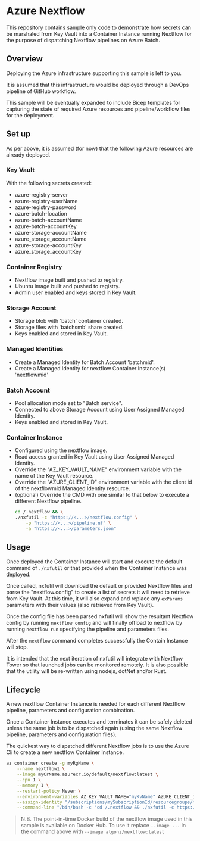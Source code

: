 # Azure Nextflow

This repository contains sample only code to demonstrate how secrets can be marshaled from Key Vault into a Container Instance running Nextflow for the purpose of dispatching Nextflow pipelines on Azure Batch.

## Overview

Deploying the Azure infrastructure supporting this sample is left to you.

It is assumed that this infrastructure would be deployed through a DevOps pipeline of GitHub workflow. 

This sample will be eventually expanded to include Bicep templates for capturing the state of required Azure resources and pipeline/workflow files for the deployment.

## Set up

As per above, it is assumed (for now) that the following Azure resources are already deployed.

### Key Vault

With the following secrets created:

- azure-registry-server
- azure-registry-userName
- azure-registry-password
- azure-batch-location
- azure-batch-accountName
- azure-batch-accountKey
- azure-storage-accountName
- azure_storage_accountName
- azure-storage-accountKey
- azure_storage_accountKey

### Container Registry

- Nextflow image built and pushed to registry.
- Ubuntu image built and pushed to registry.
- Admin user enabled and keys stored in Key Vault.

### Storage Account

- Storage blob with 'batch' container created.
- Storage files with 'batchsmb' share created.
- Keys enabled and stored in Key Vault.

### Managed Identities

- Create a Managed Identity for Batch Account 'batchmid'.
- Create a Managed Identity for nextflow Container Instance(s) 'nextflowmid'

### Batch Account

- Pool allocation mode set to "Batch service".
- Connected to above Storage Account using User Assigned Managed Identity.
- Keys enabled and stored in Key Vault.

### Container Instance

- Configured using the nextflow image.
- Read access granted in Key Vault using User Assigned Managed Identity.
- Override the "AZ_KEY_VAULT_NAME" environment variable with the name of the Key Vault resource.
- Override the "AZURE_CLIENT_ID" environment variable with the client id of the nextflowmid Managed Identity resource.
- (optional) Override the CMD with one similar to that below to execute a different Nextflow pipeline.
    ``` bash
    cd /.nextflow && \
    ./nxfutil -c "https://<...>/nextflow.config" \
        -p "https://<...>/pipeline.nf" \
        -a "https://<...>/parameters.json"
    ``` 

## Usage

Once deployed the Container Instance will start and execute the default command of `./nxfutil` or that provided when the Container Instance was deployed.

Once called, nxfutil will download the default or provided Nextflow files and parse the "nextflow.config" to create a list of secrets it will need to retrieve from Key Vault. At this time, it will also expand and replace any `exParams` parameters with their values (also retrieved from Key Vault).

Once the config file has been parsed nxfutil will show the resultant Nextflow config by running `nextflow config` and will finally offload to nextflow by running `nextflow run` specifying the pipeline and parameters files.

After the `nextflow` command completes successfully the Contain Instance will stop. 

It is intended that the next iteration of nxfutil will integrate with Nextflow Tower so that launched jobs can be monitored remotely. It is also possible that the utility will be re-written using nodejs, dotNet and/or Rust.

## Lifecycle

A new nextflow Container Instance is needed for each different Nextflow pipeline, parameters and configuration combination.

Once a Container Instance executes and terminates it can be safely deleted unless the same job is to be dispatched again (using the same Nextflow pipeline, parameters and configuration files).

The quickest way to dispatched different Nextflow jobs is to use the Azure Cli to create a new nextflow Container Instance.

``` bash
az container create -g myRgName \
    --name nextflow1 \
    --image myCrName.azurecr.io/default/nextflow:latest \
    --cpu 1 \
    --memory 1 \
    --restart-policy Never \
    --environment-variables AZ_KEY_VAULT_NAME="myKvName" AZURE_CLIENT_ID="xxxxxxxx-xxxx-xxxx-xxxx-xxxxxxxxxxxx" \
    --assign-identity "/subscriptions/mySubscriptionId/resourcegroups/myRgName/providers/Microsoft.ManagedIdentity/userAssignedIdentities/nextflowmid" \
    --command-line "/bin/bash -c 'cd /.nextflow && ./nxfutil -c https://raw.githubusercontent.com/axgonz/azure-nextflow/main/nextflow/pipelines/nextflow.config -p https://raw.githubusercontent.com/axgonz/azure-nextflow/main/nextflow/pipelines/helloWorld/pipeline.nf -a https://raw.githubusercontent.com/axgonz/azure-nextflow/main/nextflow/pipelines/helloWorld/parameters.json'"
```

> N.B. The point-in-time Docker build of the nextflow image used in this sample is available on Docker Hub. To use it replace `--image ...` in the command above with `--image algonz/nextflow:latest`